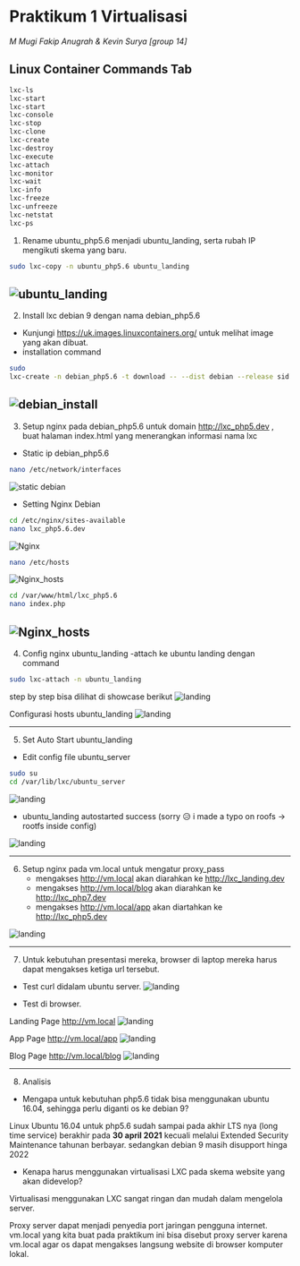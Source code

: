 # Praktikum 1 Virtualisasi
*M Mugi Fakip Anugrah & Kevin Surya [group 14]*
## Linux Container Commands Tab
```bash
lxc-ls
lxc-start
lxc-start
lxc-console
lxc-stop
lxc-clone 
lxc-create
lxc-destroy
lxc-execute
lxc-attach
lxc-monitor
lxc-wait
lxc-info
lxc-freeze
lxc-unfreeze
lxc-netstat
lxc-ps
```
1. Rename ubuntu_php5.6 menjadi ubuntu_landing, serta rubah IP mengikuti skema yang baru.


```bash
sudo lxc-copy -n ubuntu_php5.6 ubuntu_landing
```
![ubuntu_landing](assets/ubuntu_landing.png)
------
2. Install lxc debian 9 dengan nama debian_php5.6


  - Kunjungi https://uk.images.linuxcontainers.org/ untuk melihat image yang akan dibuat.
  - installation command
```bash
sudo 
lxc-create -n debian_php5.6 -t download -- --dist debian --release sid --arch amd64 --no-validate --server uk.images.linuxcontainers.org
```
![debian_install](assets/debian_php5.6.png)
------
3. Setup nginx pada debian_php5.6 untuk domain http://lxc_php5.dev , buat halaman index.html yang menerangkan informasi nama lxc


  - Static ip debian_php5.6
```bash 
nano /etc/network/interfaces
```
![static debian](https://github.com/mugifakip/Sistem-Administrasi-Server/blob/1990abc510d834c33758c83e614369aca994f500/assets/network%20interface.png)
  - Setting Nginx Debian
```bash 
cd /etc/nginx/sites-available
nano lxc_php5.6.dev
```
![Nginx](assets/SetNginx.png)
```bash
nano /etc/hosts
```
![Nginx_hosts](assets/hosts.png)
```bash
cd /var/www/html/lxc_php5.6
nano index.php
```
![Nginx_hosts](assets/deb_5.6.png)
------

4. Config nginx ubuntu_landing
  -attach ke ubuntu landing dengan command
```bash
sudo lxc-attach -n ubuntu_landing
```
step by step bisa dilihat di showcase berikut
![landing](assets/ubuntu-landing4.1.gif)

Configurasi hosts ubuntu_landing
![landing](assets/Hosts.gif)

------

5. Set Auto Start ubuntu_landing

  - Edit config file ubuntu_server
````bash
sudo su
cd /var/lib/lxc/ubuntu_server
````
![landing](assets/ubuntu_landing_configg.gif)

  - ubuntu_landing autostarted success (sorry 😥 i made a typo on roofs -> rootfs inside config)

![landing](assets/started.png)

------

6. Setup nginx pada vm.local untuk mengatur proxy_pass
   - mengakses http://vm.local akan diarahkan ke http://lxc_landing.dev
   - mengakses http://vm.local/blog akan diarahkan ke http://lxc_php7.dev
   - mengakses http://vm.local/app akan diartahkan ke http://lxc_php5.dev

![landing](assets/Config-vm.local.gif)

------

7. Untuk kebutuhan presentasi mereka, browser di laptop mereka harus dapat mengakses ketiga url tersebut.

  - Test curl didalam ubuntu server.
![landing](assets/assets/curl-test.gif)

  - Test di browser.

Landing Page
http://vm.local
![landing](assets/lndng.png)

App Page
http://vm.local/app
![landing](assets/5.6.png)

Blog Page
http://vm.local/blog
![landing](assets/7.4.png)

------

8. Analisis

  - Mengapa untuk kebutuhan php5.6 tidak bisa menggunakan ubuntu 16.04, sehingga perlu diganti os ke debian 9?

Linux Ubuntu 16.04 untuk php5.6 sudah sampai pada akhir LTS nya (long time service) berakhir pada **30 april 2021** kecuali melalui Extended Security Maintenance tahunan berbayar. sedangkan debian 9 masih disupport hinga 2022

  - Kenapa harus menggunakan virtualisasi LXC pada skema website yang akan didevelop?

Virtualisasi menggunakan LXC sangat ringan dan mudah dalam mengelola server.


Proxy server dapat menjadi penyedia port jaringan pengguna internet. vm.local yang kita buat pada praktikum ini bisa disebut proxy server karena vm.local agar os dapat mengakses langsung website di browser komputer lokal.
